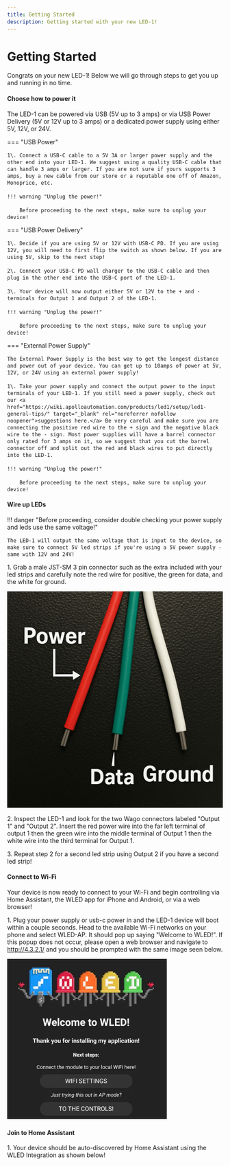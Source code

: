 ```yaml
---
title: Getting Started
description: Getting started with your new LED-1!
---
```

# Getting Started

Congrats on your new LED-1! Below we will go through steps to get you up and running in no time.

#### Choose how to power it

The LED-1 can be powered via USB (5V up to 3 amps) or via USB Power Delivery (5V or 12V up to 3 amps) or a dedicated power supply using either 5V, 12V, or 24V.

=== "USB Power"

    1\. Connect a USB-C cable to a 5V 3A or larger power supply and the other end into your LED-1. We suggest using a quality USB-C cable that can handle 3 amps or larger. If you are not sure if yours supports 3 amps, buy a new cable from our store or a reputable one off of Amazon, Monoprice, etc.

    !!! warning "Unplug the power!"

        Before proceeding to the next steps, make sure to unplug your device!

=== "USB Power Delivery"

    1\. Decide if you are using 5V or 12V with USB-C PD. If you are using 12V, you will need to first flip the switch as shown below. If you are using 5V, skip to the next step!

    2\. Connect your USB-C PD wall charger to the USB-C cable and then plug in the other end into the USB-C port of the LED-1.

    3\. Your device will now output either 5V or 12V to the + and - terminals for Output 1 and Output 2 of the LED-1.

    !!! warning "Unplug the power!"

        Before proceeding to the next steps, make sure to unplug your device!

=== "External Power Supply"

    The External Power Supply is the best way to get the longest distance and power out of your device. You can get up to 10amps of power at 5V, 12V, or 24V using an external power supply!

    1\. Take your power supply and connect the output power to the input terminals of your LED-1. If you still need a power supply, check out our <a href="https://wiki.apolloautomation.com/products/led1/setup/led1-general-tips/" target="_blank" rel="noreferrer nofollow noopener">suggestions here.</a> Be very careful and make sure you are connecting the positive red wire to the + sign and the negative black wire to the - sign. Most power supplies will have a barrel connector only rated for 3 amps on it, so we suggest that you cut the barrel connector off and split out the red and black wires to put directly into the LED-1.

    !!! warning "Unplug the power!"

        Before proceeding to the next steps, make sure to unplug your device!

#### Wire up LEDs

!!! danger "Before proceeding, consider double checking your power supply and leds use the same voltage!"

    The LED-1 will output the same voltage that is input to the device, so make sure to connect 5V led strips if you're using a 5V power supply - same with 12V and 24V!

1\. Grab a male JST-SM 3 pin connector such as the extra included with your led strips and carefully note the red wire for positive, the green for data, and the white for ground.

![](../../../assets/jst-sm-power-data-ground-labeled.png)

2\. Inspect the LED-1 and look for the two Wago connectors labeled "Output 1" and "Output 2". Insert the red power wire into the far left terminal of output 1 then the green wire into the middle terminal of Output 1 then the white wire into the third terminal for Output 1.

3\. Repeat step 2 for a second led strip using Output 2 if you have a second led strip!

#### Connect to Wi-Fi

Your device is now ready to connect to your Wi-Fi and begin controlling via Home Assistant, the WLED app for iPhone and Android, or via a web browser!

1\. Plug your power supply or usb-c power in and the LED-1 device will boot within a couple seconds. Head to the available Wi-Fi networks on your phone and select WLED-AP. It should pop up saying "Welcome to WLED!". If this popup does not occur, please open a web browser and navigate to http://4.3.2.1/ and you should be prompted with the same image seen below.

![](../../../assets/led-1-getting-started-pic-1.png)

#### Join to Home Assistant

1\. Your device should be auto-discovered by Home Assistant using the WLED Integration as shown below!

&nbsp;